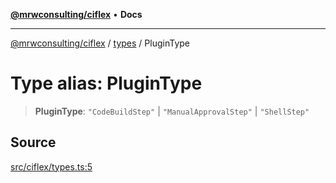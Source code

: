 [**@mrwconsulting/ciflex**](../../README.md) • **Docs**

***

[@mrwconsulting/ciflex](../../README.md) / [types](../README.md) / PluginType

# Type alias: PluginType

> **PluginType**: `"CodeBuildStep"` \| `"ManualApprovalStep"` \| `"ShellStep"`

## Source

[src/ciflex/types.ts:5](https://github.com/mrwconsulting/CiFlex/blob/7abd7b2d63a9c44c1fecf55d7e2f664bb3b1f734/src/ciflex/types.ts#L5)

